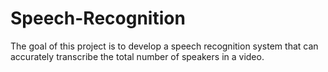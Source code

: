 # Speech-Recognition
The goal of this project is to develop a speech recognition system that can accurately transcribe the total number of speakers in a video.
